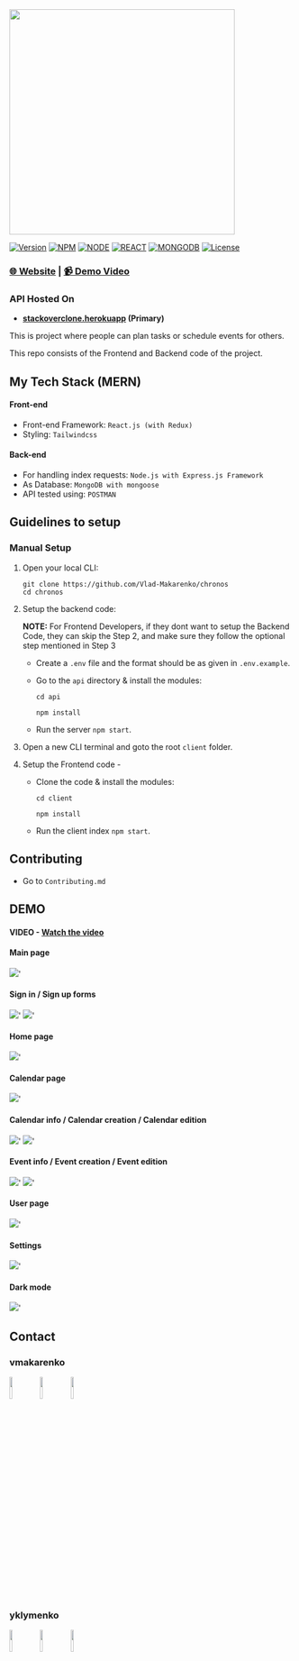 <img src="./assets/logo.png" width=400px />

[![Version](https://img.shields.io/static/v1?label=version&message=2.0.0&color=blue)](https://shields.io/)
[![NPM](https://img.shields.io/static/v1?label=npm&message=8.11.0&color=blue)](https://shields.io/)
[![NODE](https://img.shields.io/static/v1?label=node&message=16.16.0&color=success)](https://shields.io/)
[![REACT](https://img.shields.io/static/v1?label=react&message=18.2.0&color=success)](https://shields.io/)
[![MONGODB](https://img.shields.io/static/v1?label=MongoDB&message=5.0.0&color=blueviolet)](https://shields.io/)
[![License](https://img.shields.io/badge/license-MIT-green.svg)](https://shields.io/)

### [🌐 Website](https://thumbs.dreamstime.com/b/coming-soon-banner-template-ribbon-label-sign-177653175.jpg)  |  [📹 Demo Video]()

### API Hosted On
- __[stackoverclone.herokuapp]() (Primary)__

This is project where people can plan tasks or schedule events for others.

This repo consists of the Frontend and Backend code of the project.

## My Tech Stack (MERN)

#### Front-end

- Front-end Framework: `React.js (with Redux)`
- Styling: `Tailwindcss`

#### Back-end

- For handling index requests: `Node.js with Express.js Framework`
- As Database: `MongoDB with mongoose`
- API tested using: `POSTMAN`

## Guidelines to setup

### Manual Setup

1. Open your local CLI:

   ```
   git clone https://github.com/Vlad-Makarenko/chronos
   cd chronos
   ```

2. Setup the backend code:
   
   __NOTE:__ For Frontend Developers, if they dont want to setup the Backend Code, they can skip the Step 2, and make sure they follow the optional step mentioned in Step 3

   - Create a `.env` file and the format should be as given in `.env.example`.
   - Go to the `api` directory & install the modules:

     ```
     cd api

     npm install
     ```

   - Run the server `npm start`.

3. Open a new CLI terminal and goto the root `client` folder.
4. Setup the Frontend code -

   - Clone the code & install the modules:

     ```
     cd client

     npm install
     ```

   - Run the client index `npm start`.

## Contributing

- Go to `Contributing.md`

## DEMO

#### VIDEO - [Watch the video]()


#### Main page

<img src="./assets/main.png" />'

#### Sign in / Sign up forms

<img src="./assets/signIn.png" />'
<img src="./assets/signUp.png" />'

#### Home page

<img src="./assets/home.png" />'

#### Calendar page

<img src="./assets/mainCalendar.png" />'

#### Calendar info / Calendar creation / Calendar edition 

<img src="./assets/calendarInfo.png" />'
<img src="./assets/calendarCreate.png" />'

#### Event info / Event creation / Event edition 

<img src="./assets/EventInfo.png" />'
<img src="./assets/eventCreate.png" />'

#### User page

<img src="./assets/profilePage.png" />'

#### Settings

<img src="./assets/settings.png" />'

#### Dark mode

<img src="./assets/darkMode.png" />'

<h2>Contact</h2>
<h3>vmakarenko</h2>
<p>
<a href="https://github.com/Vlad-Makarenko"><img target="_blank" src="https://cdn.jsdelivr.net/gh/devicons/devicon/icons/github/github-original.svg" style="width: 10%;"></a>
<a href="https://t.me/VladMakarenko"><img target="_blank" src="https://upload.wikimedia.org/wikipedia/commons/thumb/8/82/Telegram_logo.svg/768px-Telegram_logo.svg.png" style="width: 10%;"></a>
<a href="https://www.instagram.com/_vlad_makarenko_/"><img target="_blank" src="https://upload.wikimedia.org/wikipedia/commons/thumb/a/a5/Instagram_icon.png/600px-Instagram_icon.png" style="width: 10%;"></a>
</p>
<h3>yklymenko</h2>
<p>
<a href="https://github.com/LiquidFunki"><img target="_blank" src="https://cdn.jsdelivr.net/gh/devicons/devicon/icons/github/github-original.svg" style="width: 10%;"></a>
<a href="https://t.me/yurahasatrigger"><img target="_blank" src="https://upload.wikimedia.org/wikipedia/commons/thumb/8/82/Telegram_logo.svg/768px-Telegram_logo.svg.png" style="width: 10%;"></a>
<a href="https://www.instagram.com/yurahasatrigger"><img target="_blank" src="https://upload.wikimedia.org/wikipedia/commons/thumb/a/a5/Instagram_icon.png/600px-Instagram_icon.png" style="width: 10%;"></a>
</p>